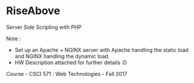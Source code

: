 # RiseAbove
Server Side Scripting with PHP

Note : 
+ Set up an Apache + NGINX server with Apache handling the static load and NGINX handling the dynamic load.
+ HW Description attached for further details :D

Course - CSCI 571 : Web Technologies - Fall 2017

